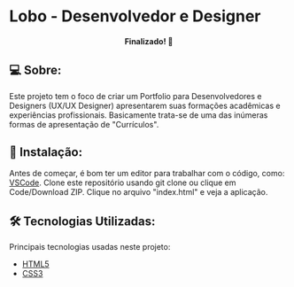 # Lobo - Desenvolvedor e Designer

<h4 align="center"> 
 Finalizado! 🚀
</h4>

## 💻 Sobre:

Este projeto tem o foco de criar um Portfolio para Desenvolvedores e Designers (UX/UX Designer) apresentarem suas formações acadêmicas e experiências profissionais. Basicamente trata-se de uma das inúmeras formas de apresentação de "Currículos".

## 🏁 Instalação:

Antes de começar, é bom ter um editor para trabalhar com o código, como: [VSCode](https://code.visualstudio.com/). Clone este repositório usando git clone ou clique em Code/Download ZIP. Clique no arquivo "index.html" e veja a aplicação.

## 🛠️ Tecnologias Utilizadas:

Principais tecnologias usadas neste projeto:

- [HTML5](https://developer.mozilla.org/pt-BR/docs/Web/HTML)
- [CSS3](https://developer.mozilla.org/pt-BR/docs/Web/CSS)
